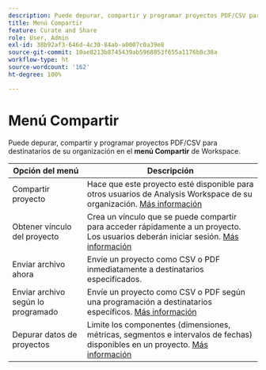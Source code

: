 ```yaml
---
description: Puede depurar, compartir y programar proyectos PDF/CSV para destinatarios de su organización.
title: Menú Compartir
feature: Curate and Share
role: User, Admin
exl-id: 38b92af3-646d-4c30-84ab-a0007c0a39e8
source-git-commit: 10ae8213b8745439ab5968853f655a1176b8c38a
workflow-type: ht
source-wordcount: '162'
ht-degree: 100%

---
```


# Menú Compartir

Puede depurar, compartir y programar proyectos PDF/CSV para destinatarios de su organización en el **menú Compartir** de Workspace.

| Opción del menú | Descripción |
|---|---|
| Compartir proyecto | Hace que este proyecto esté disponible para otros usuarios de Analysis Workspace de su organización. [Más información](https://experienceleague.adobe.com/docs/analytics/analyze/analysis-workspace/curate-share/share-projects.html?lang=es) |
| Obtener vínculo del proyecto | Crea un vínculo que se puede compartir para acceder rápidamente a un proyecto. Los usuarios deberán iniciar sesión. [Más información](https://experienceleague.adobe.com/docs/analytics/analyze/analysis-workspace/curate-share/shareable-links.html?lang=es) |
| Enviar archivo ahora | Envíe un proyecto como CSV o PDF inmediatamente a destinatarios especificados. |
| Enviar archivo según lo programado | Envíe un proyecto como CSV o PDF según una programación a destinatarios específicos. [Más información](https://experienceleague.adobe.com/docs/analytics/analyze/analysis-workspace/curate-share/t-schedule-report.html?lang=es) |
| Depurar datos de proyectos | Limite los componentes (dimensiones, métricas, segmentos e intervalos de fechas) disponibles en un proyecto. [Más información](https://experienceleague.adobe.com/docs/analytics/analyze/analysis-workspace/curate-share/curate.html?lang=es) |
